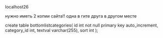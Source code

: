 localhost26


нужно иметь 2 копии сайта!! одна в гите друга в другом месте


create table bottomlistcategories(
  id int not null primary key auto_increment,
  category_id int,
  textval varchar(255),
   sort int
);